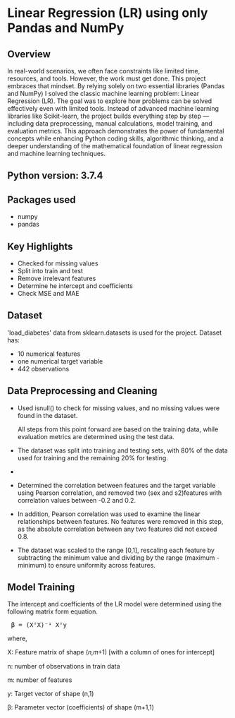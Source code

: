 # Linear Regression (LR) using only Pandas and NumPy
## Overview
In real-world scenarios, we often face constraints like limited time, resources, and tools. However, the work must get done. This project embraces that mindset. By relying solely on two essential libraries (Pandas and NumPy) I solved the classic machine learning problem: Linear Regression (LR).
The goal was to explore how problems can be solved effectively even with limited tools. Instead of advanced machine learning libraries like Scikit-learn, the project builds everything step by step — including data preprocessing, manual calculations, model training, and evaluation metrics.
This approach demonstrates the power of fundamental concepts while enhancing Python coding skills, algorithmic thinking, and a deeper understanding of the mathematical foundation of linear regression and machine learning techniques.

## Python version: 3.7.4
## Packages used
* numpy
* pandas

## Key Highlights
* Checked for missing values
* Split into train and test
* Remove irrelevant features
* Determine he intercept and coefficients
* Check MSE and MAE

## Dataset
'load_diabetes' data from sklearn.datasets is used for the project. Dataset has:
* 10 numerical features
* one numerical target variable
* 442 observations

## Data Preprocessing and Cleaning
* Used isnull() to check for missing values, and no missing values were found in the dataset.
  
  All steps from this point forward are based on the training data, while evaluation metrics are determined using the test data.
  
* The dataset was split into training and testing sets, with 80% of the data used for training and the remaining 20% for testing.
* 
* Determined the correlation between features and the target variable using Pearson correlation, and removed two (sex and s2)features with correlation values between -0.2 and 0.2. 

* In addition, Pearson correlation was used to examine the linear relationships between features. No features were removed in this step, as the absolute correlation between any two features did not exceed 0.8.

* The dataset was scaled to the range [0,1], rescaling each feature by subtracting the minimum value and dividing by the range (maximum - minimum) to ensure uniformity across features.

## Model Training
The intercept and coefficients of the LR model were determined using the following matrix form equation.
<pre> β = (XᵀX)⁻¹ Xᵀy </pre>

where,

X: Feature matrix of shape (𝑛,𝑚+1) [with a column of ones for intercept] 

n: number of observations in train data

m: number of features

y: Target vector of shape (n,1)

β: Parameter vector (coefficients) of shape (m+1,1)
